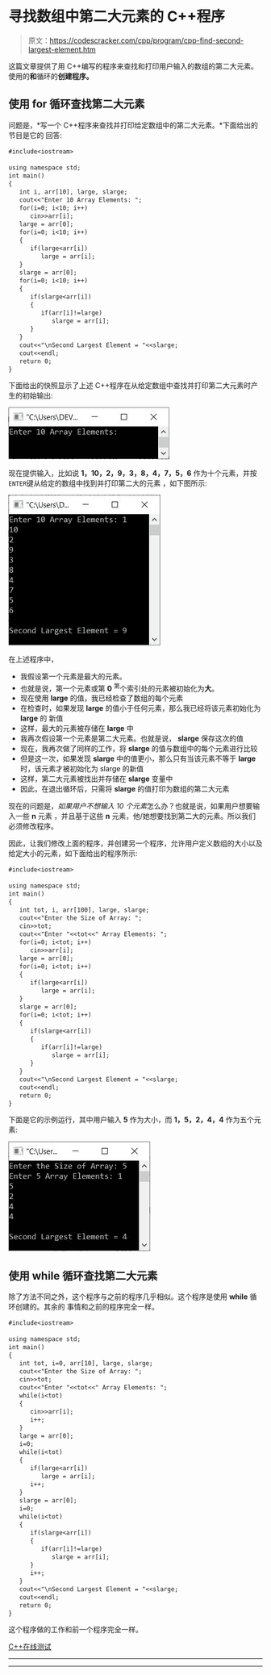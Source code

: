 # 寻找数组中第二大元素的 C++程序

> 原文：<https://codescracker.com/cpp/program/cpp-find-second-largest-element.htm>

这篇文章提供了用 C++编写的程序来查找和打印用户输入的数组的第二大元素。使用的**和**循环的**创建程序。**

## 使用 for 循环查找第二大元素

问题是，*写一个 C++程序来查找并打印给定数组中的第二大元素。*下面给出的节目是它的 回答:

```
#include<iostream>

using namespace std;
int main()
{
   int i, arr[10], large, slarge;
   cout<<"Enter 10 Array Elements: ";
   for(i=0; i<10; i++)
      cin>>arr[i];
   large = arr[0];
   for(i=0; i<10; i++)
   {
      if(large<arr[i])
         large = arr[i];
   }
   slarge = arr[0];
   for(i=0; i<10; i++)
   {
      if(slarge<arr[i])
      {
         if(arr[i]!=large)
            slarge = arr[i];
      }
   }
   cout<<"\nSecond Largest Element = "<<slarge;
   cout<<endl;
   return 0;
}
```

下面给出的快照显示了上述 C++程序在从给定数组中查找并打印第二大元素时产生的初始输出:

![c++ program find second largest element](img/f19ff219655dc694b37736bd58ef5cf6.png)

现在提供输入，比如说 **1，10，2，9，3，8，4，7，5，6** 作为十个元素，并按`ENTER`键从给定的数组中找到并打印第二大的元素 ，如下图所示:

![find second largest element in array c++](img/5e822e52c304001fa442425aaf4206b2.png)

在上述程序中，

*   我假设第一个元素是最大的元素。
*   也就是说，第一个元素或第 **0** <sup>第</sup>个索引处的元素被初始化为**大**。
*   现在使用 **large** 的值，我已经检查了数组的每个元素
*   在检查时，如果发现 **large** 的值小于任何元素，那么我已经将该元素初始化为 **large** 的 新值
*   这样，最大的元素被存储在 **large** 中
*   我再次假设第一个元素是第二大元素。也就是说， **slarge** 保存这次的值
*   现在，我再次做了同样的工作，将 **slarge** 的值与数组中的每个元素进行比较
*   但是这一次，如果发现 **slarge** 中的值更小，那么只有当该元素不等于 **large** 时，该元素才被初始化为 slarge 的新值
*   这样，第二大元素被找出并存储在 **slarge** 变量中
*   因此，在退出循环后，只需将 **slarge** 的值打印为数组的第二大元素

现在的问题是，*如果用户不想输入 10 个元素*怎么办？也就是说，如果用户想要输入一些 **n** 元素 ，并且基于这些 **n** 元素，他/她想要找到第二大的元素。所以我们必须修改程序。

因此，让我们修改上面的程序，并创建另一个程序，允许用户定义数组的大小以及给定大小的元素，如下面给出的程序所示:

```
#include<iostream>

using namespace std;
int main()
{
   int tot, i, arr[100], large, slarge;
   cout<<"Enter the Size of Array: ";
   cin>>tot;
   cout<<"Enter "<<tot<<" Array Elements: ";
   for(i=0; i<tot; i++)
      cin>>arr[i];
   large = arr[0];
   for(i=0; i<tot; i++)
   {
      if(large<arr[i])
         large = arr[i];
   }
   slarge = arr[0];
   for(i=0; i<tot; i++)
   {
      if(slarge<arr[i])
      {
         if(arr[i]!=large)
            slarge = arr[i];
      }
   }
   cout<<"\nSecond Largest Element = "<<slarge;
   cout<<endl;
   return 0;
}
```

下面是它的示例运行，其中用户输入 **5** 作为大小，而 **1，5，2，4，4** 作为五个元素:

![print second largest element in array c++](img/a4faf2295c4cbd13b72601d8cb142b84.png)

## 使用 while 循环查找第二大元素

除了方法不同之外，这个程序与之前的程序几乎相似。这个程序是使用 **while** 循环创建的。其余的 事情和之前的程序完全一样。

```
#include<iostream>

using namespace std;
int main()
{
   int tot, i=0, arr[10], large, slarge;
   cout<<"Enter the Size of Array: ";
   cin>>tot;
   cout<<"Enter "<<tot<<" Array Elements: ";
   while(i<tot)
   {
      cin>>arr[i];
      i++;
   }
   large = arr[0];
   i=0;
   while(i<tot)
   {
      if(large<arr[i])
         large = arr[i];
      i++;
   }
   slarge = arr[0];
   i=0;
   while(i<tot)
   {
      if(slarge<arr[i])
      {
         if(arr[i]!=large)
            slarge = arr[i];
      }
      i++;
   }
   cout<<"\nSecond Largest Element = "<<slarge;
   cout<<endl;
   return 0;
}
```

这个程序做的工作和前一个程序完全一样。

[C++在线测试](/exam/showtest.php?subid=3)

* * *

* * *